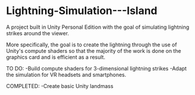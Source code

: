 # Lightning-Simulation---Island

A project built in Unity Personal Edition with the goal of simulating lightning strikes around the viewer.

More specifically, the goal is to create the lightning through the use of Unity's compute shaders so that the majority
of the work is done on the graphics card and is efficient as a result.

TO DO:
-Build compute shaders for 3-dimensional lightning strikes
-Adapt the simulation for VR headsets and smartphones.

COMPLETED:
-Create basic Unity landmass
